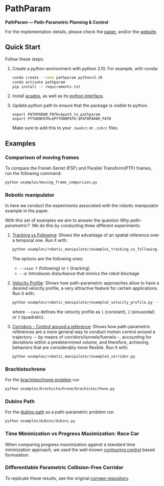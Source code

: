 # PathParam

**PathParam — Path-Parametric Planning & Control**

For the implementation details, please check the [paper](https://arxiv.org/pdf/2410.04664), and/or the [website](https://path-parametric.github.io/).

## Quick Start

Follow these steps:

1. Create a python environment with python 3.10. For example, with conda:

   ```bash
   conda create --name pathparam python=3.10
   conda activate pathparam
   pip install -r requirements.txt
   ```

2. Install [acados](https://docs.acados.org/installation/), as well as its [python interface](https://docs.acados.org/python_interface/index.html#).

3. Update python path to ensure that the package is visible to python.
   ```
   export PATHPARAM_PATH=$path_to_pathparam
   export PYTHONPATH=$PYTHONPATH:$PATHPARAM_PATH
   ```
   Make sure to add this to your `.bashrc` or `.zshrc` files.

## Examples

### Comparison of moving frames

To compare the Frenet-Serret (FSF) and Parallel Transform(PTF) frames, run the following command:

```bash
python examples/moving_frame_comparison.py
```

### Robotic manipulator

In here we conduct the experiments associated with the robotic manipulator example in the paper.

With this set of examples we aim to answer the question _Why path-parametric?_. We do this by conducting three different experiments:

1. [Tracking vs Following](examples/robotic_manipulator/example1_tracking_vs_following.py): Shows the advantage of an spatial reference over a temporal one. Run it with:

   ```bash
   python examples/robotic_manipulator/example1_tracking_vs_following.py --case f --d
   ```

   The options are the following ones:

   - `--case`: `f` (following) or `t` (tracking)
   - `--d`: Introduces disturbance that mimics the robot blockage

2. [Velocity Profile](examples/robotic_manipulator/example2_velocity_profile.py): Shows how path-parametric approaches allow to have a desired velocity profile, a very attractive feature for certain applications. Run it with:

   ```bash
   python examples/robotic_manipulator/example2_velocity_profile.py --case 2
   ```

   where `--case` defines the velocity profile as `1` (constant), `2` (sinusoidal) or `3` (quadratic).

3. [Corridors - Control around a reference](examples/robotic_manipulator/example3_corridor.py): Shows how path-parametric references are a more general way to conduct motion control around a trajectory -- by means of corridors/tunnels/funnels--, accounting for deviations within a predetermined volume, and therefore, achieving behaviors that are considerably more flexible. Run it with:
   ```bash
   python examples/robotic_manipulator/example3_corridor.py
   ```

### Brachistochrone

For the [brachistochrone problem](examples/brachistochrone/brachistochrone.py) run

```bash
python examples/brachistochrone/brachistocrhone.py
```

### Dubins Path

For the [dubins path](examples/dubins/dubins.py) as a path-parametric problem run

```bash
python examples/dubins/dubins.py
```

### Time Minimization vs Progress Maximization: Race Car

When comparing progress maximization against a standard time minimization approach, we used the well-known [contouring control](https://github.com/alexliniger/MPCC) based formulation.

### Differentiable Parametric Collision-Free Corridor

To replicate these results, see the original [corrgen repository](https://github.com/jonarriza96/corrgen).
